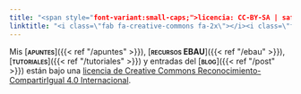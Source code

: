 ```yaml
---
title: "<span style="font-variant:small-caps;">licencia: CC-BY-SA | safeHTML </span>"
linktitle: "<i class=\"fab fa-creative-commons fa-2x\"></i><i class=\"fab fa-creative-commons-by fa-2x\"></i><i class=\"fab fa-creative-commons-sa fa-2x\"></i>"
---
```


Mis [<span style="font-variant:small-caps;">**apuntes**</span>]({{< ref "/apuntes" >}}), [<span style="font-variant:small-caps;">**recursos EBAU**</span>]({{< ref "/ebau" >}}), [<span style="font-variant:small-caps;">**tutoriales**</span>]({{< ref "/tutoriales" >}}) y entradas del [<span style="font-variant:small-caps;">**blog**</span>]({{< ref "/post" >}}) están bajo una [licencia de Creative Commons Reconocimiento-CompartirIgual 4.0 Internacional](https://creativecommons.org/licenses/by-sa/4.0/deed.es).

<center>
<i class="fab fa-creative-commons fa-2x"></i><i class="fab fa-creative-commons-by fa-2x"></i><i class="fab fa-creative-commons-sa fa-2x"></i>
</center>

